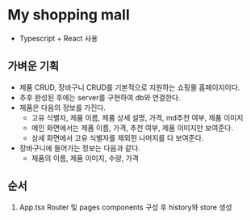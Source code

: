 # My shopping mall

- Typescript + React 사용

## 가벼운 기획
- 제품 CRUD, 장바구니 CRUD를 기본적으로 지원하는 쇼핑몰 홈페이지이다.
- 추후 완성된 후에는 server를 구현하여 db와 연결한다.
- 제품은 다음의 정보를 가진다.
  - 고유 식별자, 제품 이름, 제품 상세 설명, 가격, md추천 여부, 제품 이미지
  - 메인 화면에서는 제품 이름, 가격, 추천 여부, 제품 이미지만 보여준다.
  - 상세 화면에서 고유 식별자를 제외한 나머지를 다 보여준다.
- 장바구니에 들어가는 정보는 다음과 같다.
  - 제품의 이름, 제품 이미지, 수량, 가격
## 순서
1. App.tsx Router 및 pages components 구성 후 history와 store 생성

